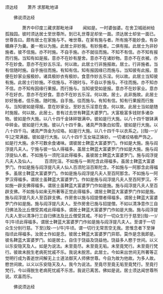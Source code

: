   须达经
　　萧齐 求那毗地译




　　佛说须达经

　　　　萧齐中印度三藏求那毗地译
　　闻如是。一时婆伽婆。在舍卫城祇树给孤独园。彼时须达居士至世尊所。到已礼世尊足却坐一面。须达居士却坐一面已。世尊告曰。颇有居士在家施与不。唯世尊。在家有施与者。所有施不能妙食。有杂穬麻子为羹。姜一枚以为施。此居士非妙施。有妙施者。二俱有报。此居士为非妙施者。彼不信施。亦不时施。不自手施。亦不就往而施。不知不有信。亦不知有报而行施。当知有如是报。意亦不在妙有屋舍。意亦不在诸妙物。意亦不在衣被。亦不在妙食。意亦不在妙五乐淫。何以故。此居士行非施报故。居士。行非施者。当有信随时施。自手施往而施。有知有信。知有报因缘已而施与。当知彼有此报。意便在妙家业报极妙。诸具极妙衣有极妙。食意作妙五乐淫。何以故。此居士当知彼有施。此居士行妙施。不信施与。不随时与。不自以手施与。不往而施。亦不知亦不信。亦不知有因缘行果报。而行施与。当知彼受如是报。意亦不在妙家业。意亦不在好衣。意亦不在好食。意亦不在妙五乐淫。何以故。居士。此非施故。此居士妙好施者。信乐施。随时施。自手施。往而施与。有知有信。知有行果报而行施与。当知彼如是得报。意在妙家业。至妙五乐淫意在食。何以故。此居士当如是随时施报。何以故。此居士。昔有过去世有鞞蓝大婆罗门。大富极富多钱财多诸杂物。彼如是作大施。以八十四千金钵碎银满中。彼如是行大施。以八十四千银钵满中碎金。彼如是行大施。彼以八十四千象。诸具严饰象白如雪。彼如是行大施。以八十四千马。诸具严饰金为珓珞。如是行大施。以八十四千牛以衣系之。[(殼-一)/牛]之常满器。彼如是行大施。以八十四千玉女端正姝妙。一切诸珓珞极严饰之。如是行大施。余不可数余食诸味。谓彼居士鞞蓝大富婆罗门。作如是大施。施与阎浮提凡夫人。宁施与彼一仙人得福多。虽居士鞞蓝大富婆罗门作如是大施。施与阎浮提仙人者。不如施与一须陀洹此得福多。虽彼居士鞞蓝大富婆罗门。施与阎浮提凡夫人及仙人。
　　百须陀洹。不如施与一斯陀含此得福多。虽居士鞞蓝大富婆罗门。作如是施与阎浮提凡夫人仙人百须陀洹百斯陀含。不如施与一阿那含此得福多。虽居士鞞蓝大富婆罗门。作如是施与阎浮提凡夫人至百阿那含。不如施与一阿罗汉得福多。谓居士虽鞞蓝大富婆罗门。作如是施与阎浮提凡夫人至百阿罗汉。不如施一辟支佛得福多。谓居士虽鞞蓝大富婆罗门作如是施。施与阎浮提凡夫人至百辟支佛。不如施与如来无所著等正觉此得福多。谓居士鞞蓝大富婆罗门作如是施。施与阎浮提凡夫人至百辟支佛。作房舍以施与招提僧者得福多。谓居士鞞蓝大富婆罗门作如是施。施与阎浮提凡夫人。至作房舍已施与招提僧。不如以清净意作三自归佛法及比丘僧受其戒此得福多。谓居士鞞蓝大富婆罗门作如是大施。施与阎浮提凡夫人至以清净行三自归佛法及比丘僧受其戒。不如于一切众生行于慈至[(殼-一)/牛]牛顷此得福多。谓居士鞞蓝大富婆罗门作如是施与阎浮提凡夫人。至谓于一切众生分别行慈。下至[(殼-一)/牛]牛顷。谓一切行无常苦空无我。思惟念者下至弹指顷此得福多。汝居士作如是念。彼居士鞞蓝大富婆罗门异耶。莫作是念我即是。彼名鞞蓝大富婆罗门。如是居士。自住于饶益及饶益他。饶益多人愍于世间。以义以乐安隐天及人。如是为说法。未至竟尽。未至竟无垢。未至竟梵行。未至竟行梵行。彼故未脱生老病死忧戚不乐。我说未脱苦。此居士。今如来出世间无所著等正觉明行成为善逝世间解无上士道法御天人师佛世尊。今自为故为他故。为多人故。愍世间故。以义以乐安隐天及人。我今为说法。至竟尽至竟无垢至竟梵行。至竟行梵行。今以得脱生老病死忧戚不乐苦。我说已离苦。佛如是说。居士须达闻世尊所说。欢喜而乐。

　　佛说须达经


